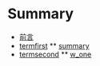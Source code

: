 # Summary
* [前言](readme.md)
* [termfirst](readme.md)
** [summary](summary.md)
* [termsecond](readme.md)
** [w_one](summary.md)
